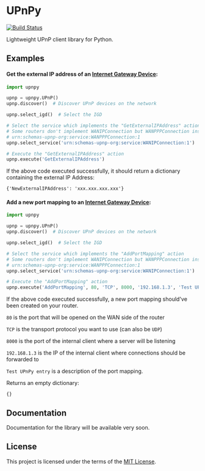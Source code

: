 # UPnPy
[![Build Status](https://travis-ci.org/5kyc0d3r/upnpy.svg?branch=master)](https://travis-ci.org/5kyc0d3r/upnpy)

Lightweight UPnP client library for Python.

## Examples

#### Get the external IP address of an [Internet Gateway Device](https://en.wikipedia.org/wiki/Internet_Gateway_Device_Protocol):
```python
import upnpy

upnp = upnpy.UPnP()
upnp.discover()  # Discover UPnP devices on the network

upnp.select_igd()  # Select the IGD

# Select the service which implements the "GetExternalIPAddress" action
# Some routers don't implement WANIPConnection but WANPPPConnection instead:
# urn:schemas-upnp-org:service:WANPPPConnection:1
upnp.select_service('urn:schemas-upnp-org:service:WANIPConnection:1')

# Execute the "GetExternalIPAddress" action
upnp.execute('GetExternalIPAddress')
```
If the above code executed successfully, it should return a dictionary containing the external IP Address:

```
{'NewExternalIPAddress': 'xxx.xxx.xxx.xxx'}
```

#### Add a new port mapping to an [Internet Gateway Device](https://en.wikipedia.org/wiki/Internet_Gateway_Device_Protocol):
```python
import upnpy

upnp = upnpy.UPnP()
upnp.discover()  # Discover UPnP devices on the network

upnp.select_igd()  # Select the IGD

# Select the service which implements the "AddPortMapping" action
# Some routers don't implement WANIPConnection but WANPPPConnection instead:
# urn:schemas-upnp-org:service:WANPPPConnection:1
upnp.select_service('urn:schemas-upnp-org:service:WANIPConnection:1')

# Execute the "AddPortMapping" action
upnp.execute('AddPortMapping', 80, 'TCP', 8000, '192.168.1.3', 'Test UPnPy entry')
```
If the above code executed successfully, a new port mapping should've been created on your router.

`80` is the port that will be opened on the WAN side of the router

`TCP` is the transport protocol you want to use (can also be `UDP`)

`8000` is the port of the internal client where a server will be listening

`192.168.1.3` is the IP of the internal client where connections should be forwarded to

`Test UPnPy entry` is a description of the port mapping.

Returns an empty dictionary:
```
{}
```

## Documentation
Documentation for the library will be available very soon.

## License
This project is licensed under the terms of the [MIT License](https://github.com/5kyc0d3r/upnpy/blob/master/LICENSE).
